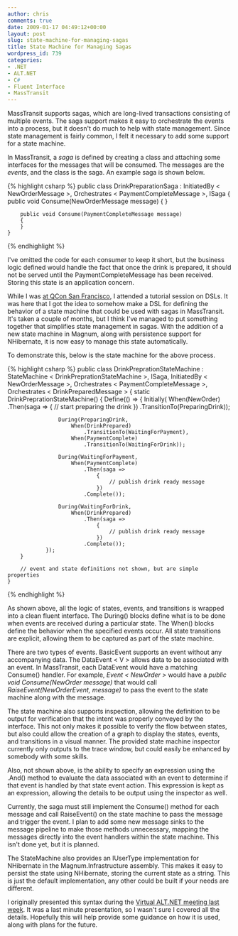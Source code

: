 ```yaml
---
author: chris
comments: true
date: 2009-01-17 04:49:12+00:00
layout: post
slug: state-machine-for-managing-sagas
title: State Machine for Managing Sagas
wordpress_id: 739
categories:
- .NET
- ALT.NET
- C#
- Fluent Interface
- MassTransit
---
```


MassTransit supports sagas, which are long-lived transactions consisting of multiple events. The saga support makes it easy to orchestrate the events into a process, but it doesn't do much to help with state management. Since state management is fairly common, I felt it necessary to add some support for a state machine.

In MassTransit, a _saga_ is defined by creating a class and attaching some interfaces for the messages that will be consumed. The messages are the _events_, and the class is the saga. An example saga is shown below.

{% highlight csharp %}
   public class DrinkPreparationSaga :
        InitiatedBy < NewOrderMessage >,
        Orchestrates < PaymentCompleteMessage >,
        ISaga
    {
        public void Consume(NewOrderMessage message)
        {
        }

        public void Consume(PaymentCompleteMessage message)
        {
        }
    }
{% endhighlight %}

I've omitted the code for each consumer to keep it short, but the business logic defined would handle the fact that once the drink is prepared, it should not be served until the PaymentCompleteMessage has been received. Storing this state is an application concern.

While I was [at QCon San Francisco](http://blog.phatboyg.com/2008/11/21/qcon-in-san-francisco-getting-started/), I attended a tutorial session on DSLs. It was here that I got the idea to somehow make a DSL for defining the behavior of a state machine that could be used with sagas in MassTransit. It's taken a couple of months, but I think I've managed to put something together that simplifies state management in sagas. With the addition of a new state machine in Magnum, along with persistence support for NHibernate, it is now easy to manage this state automatically. 

To demonstrate this, below is the state machine for the above process.

{% highlight csharp %}
	public class DrinkPreprationStateMachine :
		StateMachine < DrinkPreprationStateMachine >,
		ISaga,
		InitiatedBy < NewOrderMessage >,
		Orchestrates < PaymentCompleteMessage >,
		Orchestrates < DrinkPreparedMessage >
	{
		static DrinkPreprationStateMachine()
		{
			Define(() =>
				{
					Initially(
						When(NewOrder)
							.Then(saga =>
								{
									// start preparing the drink
								})
							.TransitionTo(PreparingDrink));

					During(PreparingDrink,
						When(DrinkPrepared)
					       	.TransitionTo(WaitingForPayment),
						When(PaymentComplete)
					       	.TransitionTo(WaitingForDrink));

					During(WaitingForPayment,
					    When(PaymentComplete)
					       	.Then(saga =>
					       		{
					       			// publish drink ready message
					       		})
					       	.Complete());

					During(WaitingForDrink,
						When(DrinkPrepared)
					       	.Then(saga =>
					       		{
					       			// publish drink ready message
					       		})
					       	.Complete());
				});
		}

		// event and state definitions not shown, but are simple properties
	}
{% endhighlight %}

As shown above, all the logic of states, events, and transitions is wrapped into a clean fluent interface. The During() blocks define what is to be done when events are received during a particular state. The When() blocks define the behavior when the specified events occur. All state transitions are explicit, allowing them to be captured as part of the state machine. 

There are two types of events. BasicEvent supports an event without any accompanying data. The DataEvent < V > allows data to be associated with an event. In MassTransit, each DataEvent would have a matching Consume() handler. For example, _Event < NewOrder >_ would have a _public void Consume(NewOrder message)_ that would call _RaiseEvent(NewOrderEvent, message)_ to pass the event to the state machine along with the message. 

The state machine also supports inspection, allowing the definition to be output for verification that the intent was properly conveyed by the interface. This not only makes it possible to verify the flow between states, but also could allow the creation of a graph to display the states, events, and transitions in a visual manner. The provided state machine inspector currently only outputs to the trace window, but could easily be enhanced by somebody with some skills.

Also, not shown above, is the ability to specify an expression using the .And() method to evaluate the data associated with an event to determine if that event is handled by that state event action. This expression is kept as an expression, allowing the details to be output using the inspector as well.

Currently, the saga must still implement the Consume() method for each message and call RaiseEvent() on the state machine to pass the message and trigger the event. I plan to add some new message sinks to the message pipeline to make those methods unnecessary, mapping the messages directly into the event handlers within the state machine. This isn't done yet, but it is planned.

The StateMachine also provides an IUserType implementation for NHibernate in the Magnum.Infrastructure assembly. This makes it easy to persist the state using NHibernate, storing the current state as a string. This is just the default implementation, any other could be built if your needs are different.

I originally presented this syntax during the [Virtual ALT.NET meeting last week](http://zachariahyoung.com/zy/post/2009/01/Recording-for-VAN-meeting-on-1709.aspx). It was a last minute presentation, so I wasn't sure I covered all the details. Hopefully this will help provide some guidance on how it is used, along with plans for the future.


